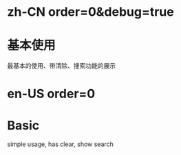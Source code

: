 # zh-CN order=0&debug=true

# 基本使用

最基本的使用、带清除、搜索功能的展示

# en-US order=0

# Basic

simple usage, has clear, show search
